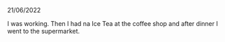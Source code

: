 21/06/2022

I was working. Then I had na Ice Tea at the coffee shop and after dinner I went to the supermarket.